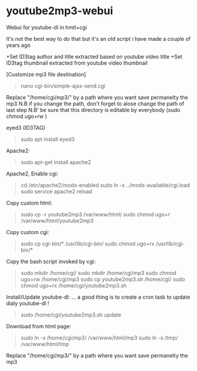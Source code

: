 # youtube2mp3-webui
Webui for youtube-dl in hmtl+cgi

It's not the best way to do that but it's an old script i have made a couple of years ago

+Set ID3tag author and title extracted based on youtube video title
+Set ID3tag thumbnail extracted from youtube video thumbnail

[Customize mp3 file destination]
> nano cgi-bin/simple-ajax-send.cgi

Replace "/home/cgi/mp3/" by a path where you want save permanelty the mp3
N.B if you change the path, don't forget to alose change the path of last step 
N.B' be sure that this directory is editable by everybody (sudo chmod ugo+rw <directory>)

eyed3 (ID3TAG)
> sudo apt install eyed3

Apache2:
> sudo apt-get install apache2

Apache2, Enable cgi:
> cd /etc/apache2/mods-enabled
> sudo ln -s ../mods-available/cgi.load
> sudo service apache2 reload

Copy custom html:
> sudo cp -r youtube2mp3 /var/www/html/
> sudo chmod ugo+r /var/www/html/youtube2mp3

Copy custom cgi:
> sudo cp cgi-bin/* /usr/lib/cgi-bin/
> sudo chmod ugo+rx /usr/lib/cgi-bin/*

Copy the bash script invoked by cgi:
> sudo mkdir /home/cgi/
> sudo mkdir /home/cgi/mp3
> sudo chmod ugo+rw /home/cgi/mp3
> sudo cp youtube2mp3.sh /home/cgi/
> sudo chmod ugo+rx /home/cgi/youtube2mp3.sh

Install/Update youtube-dl: ... a good thing is to create a cron task to update dialy youtube-dl !
> sudo /home/cgi/youtube2mp3.sh update

Download from html page:
> sudo ln -s /home/cgi/mp3/ /var/www/html/mp3
> sudo ln -s /tmp/ /var/www/html/tmp

Replace "/home/cgi/mp3/" by a path where you want save permanelty the mp3
